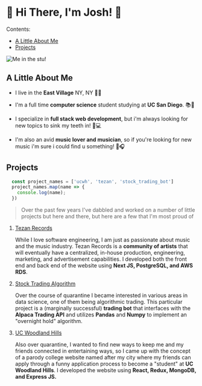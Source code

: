 # 👋 Hi There, I'm Josh! 👋

Contents:
* [A Little About Me](https://github.com/JoshDreben/CSE110-LAB1/blob/main/index.md#a-little-about-me)
* [Projects](https://github.com/JoshDreben/CSE110-LAB1/blob/main/index.md#Projects)

![Me in the stu!](other_imgs/me.JPG)

## A Little About Me

- I live in the **East Village** NY, NY 🗽🏢

- I'm a full time **computer science** student studying at **UC San Diego**. 📚🏫

- I specialize in **full stack web development**, but i'm always looking for new topics to sink my teeth in! 💾💻

- I'm also an avid **music lover and musician**, so if you're looking for new music i'm sure i could find u something!  🎸🎧

## Projects

```js
  const project_names = ['ucwh', 'tezan', 'stock_trading_bot']
  project_names.map(name => {
    console.log(name);
  })
```

> Over the past few years I've dabbled and worked on a number of little projects but here and there, but here are a few that I'm most proud of

1. [Tezan Records](https://tezanrecords.com)

   While I love software engineering, I am just as passionate about music and the music industry. Tezan Records is a **community of artists** that will eventually have a centralized, in-house production, engineering, marketing, and advertisement capabilities. I developed both the front end and back end of the website using **Next JS, PostgreSQL, and AWS RDS**.

2. [Stock Trading Algorithm](https://https://github.com/JoshDreben/overnight_algo)

   Over the course of quarantine I became interested in various areas in data science, one of them being algorithmic trading. This particular project is a (marginally successful) **trading bot** that interfaces with the **Alpaca Trading API** and utilizes **Pandas** and **Numpy** to implement an "overnight hold" algorithm.

3. [UC Woodland Hills](https://ucwh.wtf)

   Also over quarantine, I wanted to find new ways to keep me and my friends connected in entertaining ways, so I came up with the concept of a parody college website named after my city where my friends can apply through a funny application process to become a "student" at **UC Woodland Hills**. I developed the website using **React, Redux, MongoDB, and Express JS.**
